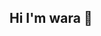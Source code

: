 ## Hi I'm wara 👋

<!-- ![](https://github-readme-stats.vercel.app/api/top-langs?username=fffk10)-->
